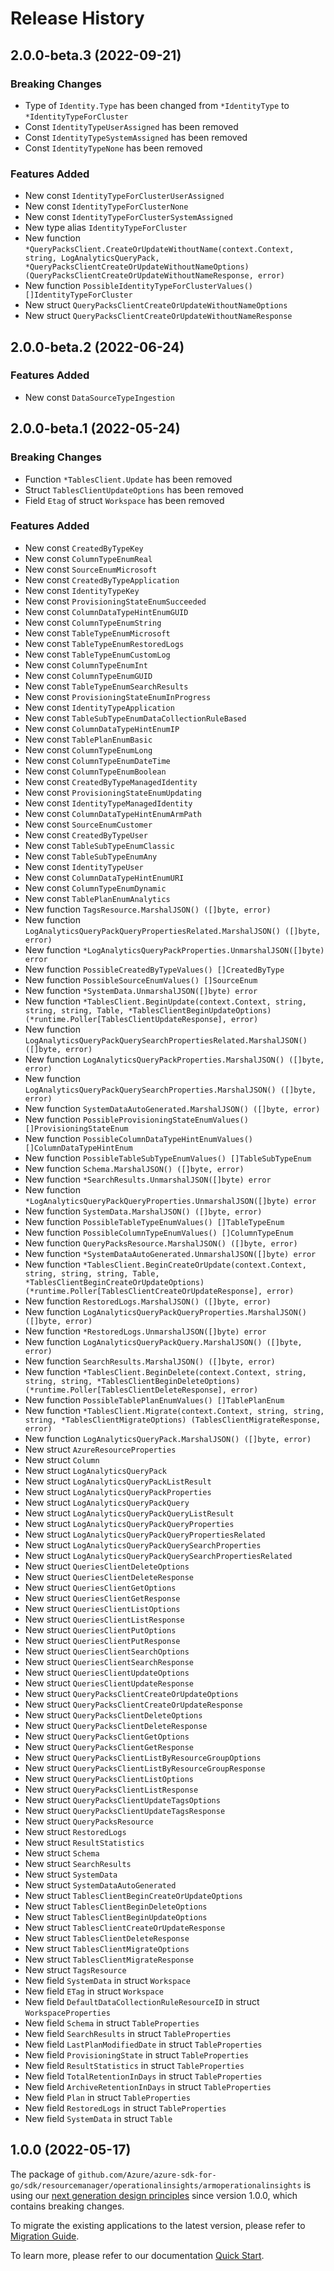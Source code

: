 # Release History

## 2.0.0-beta.3 (2022-09-21)
### Breaking Changes

- Type of `Identity.Type` has been changed from `*IdentityType` to `*IdentityTypeForCluster`
- Const `IdentityTypeUserAssigned` has been removed
- Const `IdentityTypeSystemAssigned` has been removed
- Const `IdentityTypeNone` has been removed

### Features Added

- New const `IdentityTypeForClusterUserAssigned`
- New const `IdentityTypeForClusterNone`
- New const `IdentityTypeForClusterSystemAssigned`
- New type alias `IdentityTypeForCluster`
- New function `*QueryPacksClient.CreateOrUpdateWithoutName(context.Context, string, LogAnalyticsQueryPack, *QueryPacksClientCreateOrUpdateWithoutNameOptions) (QueryPacksClientCreateOrUpdateWithoutNameResponse, error)`
- New function `PossibleIdentityTypeForClusterValues() []IdentityTypeForCluster`
- New struct `QueryPacksClientCreateOrUpdateWithoutNameOptions`
- New struct `QueryPacksClientCreateOrUpdateWithoutNameResponse`


## 2.0.0-beta.2 (2022-06-24)
### Features Added

- New const `DataSourceTypeIngestion`


## 2.0.0-beta.1 (2022-05-24)
### Breaking Changes

- Function `*TablesClient.Update` has been removed
- Struct `TablesClientUpdateOptions` has been removed
- Field `Etag` of struct `Workspace` has been removed

### Features Added

- New const `CreatedByTypeKey`
- New const `ColumnTypeEnumReal`
- New const `SourceEnumMicrosoft`
- New const `CreatedByTypeApplication`
- New const `IdentityTypeKey`
- New const `ProvisioningStateEnumSucceeded`
- New const `ColumnDataTypeHintEnumGUID`
- New const `ColumnTypeEnumString`
- New const `TableTypeEnumMicrosoft`
- New const `TableTypeEnumRestoredLogs`
- New const `TableTypeEnumCustomLog`
- New const `ColumnTypeEnumInt`
- New const `ColumnTypeEnumGUID`
- New const `TableTypeEnumSearchResults`
- New const `ProvisioningStateEnumInProgress`
- New const `IdentityTypeApplication`
- New const `TableSubTypeEnumDataCollectionRuleBased`
- New const `ColumnDataTypeHintEnumIP`
- New const `TablePlanEnumBasic`
- New const `ColumnTypeEnumLong`
- New const `ColumnTypeEnumDateTime`
- New const `ColumnTypeEnumBoolean`
- New const `CreatedByTypeManagedIdentity`
- New const `ProvisioningStateEnumUpdating`
- New const `IdentityTypeManagedIdentity`
- New const `ColumnDataTypeHintEnumArmPath`
- New const `SourceEnumCustomer`
- New const `CreatedByTypeUser`
- New const `TableSubTypeEnumClassic`
- New const `TableSubTypeEnumAny`
- New const `IdentityTypeUser`
- New const `ColumnDataTypeHintEnumURI`
- New const `ColumnTypeEnumDynamic`
- New const `TablePlanEnumAnalytics`
- New function `TagsResource.MarshalJSON() ([]byte, error)`
- New function `LogAnalyticsQueryPackQueryPropertiesRelated.MarshalJSON() ([]byte, error)`
- New function `*LogAnalyticsQueryPackProperties.UnmarshalJSON([]byte) error`
- New function `PossibleCreatedByTypeValues() []CreatedByType`
- New function `PossibleSourceEnumValues() []SourceEnum`
- New function `*SystemData.UnmarshalJSON([]byte) error`
- New function `*TablesClient.BeginUpdate(context.Context, string, string, string, Table, *TablesClientBeginUpdateOptions) (*runtime.Poller[TablesClientUpdateResponse], error)`
- New function `LogAnalyticsQueryPackQuerySearchPropertiesRelated.MarshalJSON() ([]byte, error)`
- New function `LogAnalyticsQueryPackProperties.MarshalJSON() ([]byte, error)`
- New function `LogAnalyticsQueryPackQuerySearchProperties.MarshalJSON() ([]byte, error)`
- New function `SystemDataAutoGenerated.MarshalJSON() ([]byte, error)`
- New function `PossibleProvisioningStateEnumValues() []ProvisioningStateEnum`
- New function `PossibleColumnDataTypeHintEnumValues() []ColumnDataTypeHintEnum`
- New function `PossibleTableSubTypeEnumValues() []TableSubTypeEnum`
- New function `Schema.MarshalJSON() ([]byte, error)`
- New function `*SearchResults.UnmarshalJSON([]byte) error`
- New function `*LogAnalyticsQueryPackQueryProperties.UnmarshalJSON([]byte) error`
- New function `SystemData.MarshalJSON() ([]byte, error)`
- New function `PossibleTableTypeEnumValues() []TableTypeEnum`
- New function `PossibleColumnTypeEnumValues() []ColumnTypeEnum`
- New function `QueryPacksResource.MarshalJSON() ([]byte, error)`
- New function `*SystemDataAutoGenerated.UnmarshalJSON([]byte) error`
- New function `*TablesClient.BeginCreateOrUpdate(context.Context, string, string, string, Table, *TablesClientBeginCreateOrUpdateOptions) (*runtime.Poller[TablesClientCreateOrUpdateResponse], error)`
- New function `RestoredLogs.MarshalJSON() ([]byte, error)`
- New function `LogAnalyticsQueryPackQueryProperties.MarshalJSON() ([]byte, error)`
- New function `*RestoredLogs.UnmarshalJSON([]byte) error`
- New function `LogAnalyticsQueryPackQuery.MarshalJSON() ([]byte, error)`
- New function `SearchResults.MarshalJSON() ([]byte, error)`
- New function `*TablesClient.BeginDelete(context.Context, string, string, string, *TablesClientBeginDeleteOptions) (*runtime.Poller[TablesClientDeleteResponse], error)`
- New function `PossibleTablePlanEnumValues() []TablePlanEnum`
- New function `*TablesClient.Migrate(context.Context, string, string, string, *TablesClientMigrateOptions) (TablesClientMigrateResponse, error)`
- New function `LogAnalyticsQueryPack.MarshalJSON() ([]byte, error)`
- New struct `AzureResourceProperties`
- New struct `Column`
- New struct `LogAnalyticsQueryPack`
- New struct `LogAnalyticsQueryPackListResult`
- New struct `LogAnalyticsQueryPackProperties`
- New struct `LogAnalyticsQueryPackQuery`
- New struct `LogAnalyticsQueryPackQueryListResult`
- New struct `LogAnalyticsQueryPackQueryProperties`
- New struct `LogAnalyticsQueryPackQueryPropertiesRelated`
- New struct `LogAnalyticsQueryPackQuerySearchProperties`
- New struct `LogAnalyticsQueryPackQuerySearchPropertiesRelated`
- New struct `QueriesClientDeleteOptions`
- New struct `QueriesClientDeleteResponse`
- New struct `QueriesClientGetOptions`
- New struct `QueriesClientGetResponse`
- New struct `QueriesClientListOptions`
- New struct `QueriesClientListResponse`
- New struct `QueriesClientPutOptions`
- New struct `QueriesClientPutResponse`
- New struct `QueriesClientSearchOptions`
- New struct `QueriesClientSearchResponse`
- New struct `QueriesClientUpdateOptions`
- New struct `QueriesClientUpdateResponse`
- New struct `QueryPacksClientCreateOrUpdateOptions`
- New struct `QueryPacksClientCreateOrUpdateResponse`
- New struct `QueryPacksClientDeleteOptions`
- New struct `QueryPacksClientDeleteResponse`
- New struct `QueryPacksClientGetOptions`
- New struct `QueryPacksClientGetResponse`
- New struct `QueryPacksClientListByResourceGroupOptions`
- New struct `QueryPacksClientListByResourceGroupResponse`
- New struct `QueryPacksClientListOptions`
- New struct `QueryPacksClientListResponse`
- New struct `QueryPacksClientUpdateTagsOptions`
- New struct `QueryPacksClientUpdateTagsResponse`
- New struct `QueryPacksResource`
- New struct `RestoredLogs`
- New struct `ResultStatistics`
- New struct `Schema`
- New struct `SearchResults`
- New struct `SystemData`
- New struct `SystemDataAutoGenerated`
- New struct `TablesClientBeginCreateOrUpdateOptions`
- New struct `TablesClientBeginDeleteOptions`
- New struct `TablesClientBeginUpdateOptions`
- New struct `TablesClientCreateOrUpdateResponse`
- New struct `TablesClientDeleteResponse`
- New struct `TablesClientMigrateOptions`
- New struct `TablesClientMigrateResponse`
- New struct `TagsResource`
- New field `SystemData` in struct `Workspace`
- New field `ETag` in struct `Workspace`
- New field `DefaultDataCollectionRuleResourceID` in struct `WorkspaceProperties`
- New field `Schema` in struct `TableProperties`
- New field `SearchResults` in struct `TableProperties`
- New field `LastPlanModifiedDate` in struct `TableProperties`
- New field `ProvisioningState` in struct `TableProperties`
- New field `ResultStatistics` in struct `TableProperties`
- New field `TotalRetentionInDays` in struct `TableProperties`
- New field `ArchiveRetentionInDays` in struct `TableProperties`
- New field `Plan` in struct `TableProperties`
- New field `RestoredLogs` in struct `TableProperties`
- New field `SystemData` in struct `Table`


## 1.0.0 (2022-05-17)

The package of `github.com/Azure/azure-sdk-for-go/sdk/resourcemanager/operationalinsights/armoperationalinsights` is using our [next generation design principles](https://azure.github.io/azure-sdk/general_introduction.html) since version 1.0.0, which contains breaking changes.

To migrate the existing applications to the latest version, please refer to [Migration Guide](https://aka.ms/azsdk/go/mgmt/migration).

To learn more, please refer to our documentation [Quick Start](https://aka.ms/azsdk/go/mgmt).